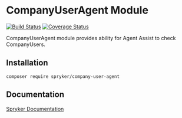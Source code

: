 # CompanyUserAgent Module
[![Build Status](https://travis-ci.org/spryker/company-user-agent.svg)](https://travis-ci.org/spryker/company-user-agent)
[![Coverage Status](https://coveralls.io/repos/github/spryker/company-user-agent/badge.svg)](https://coveralls.io/github/spryker/company-user-agent)

CompanyUserAgent module provides ability for Agent Assist to check CompanyUsers.

## Installation

```
composer require spryker/company-user-agent
```

## Documentation

[Spryker Documentation](https://academy.spryker.com/developing_with_spryker/module_guide/modules.html)
